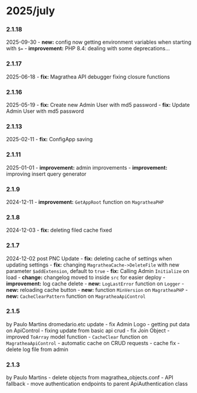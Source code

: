 # 2025/july

### 2.1.18
2025-09-30
	- **new:** config now getting environment variables when starting with `$=`
	- **improvement:** PHP 8.4: dealing with some deprecations...

### 2.1.17
2025-06-18
	- **fix:** Magrathea API debugger fixing closure functions

### 2.1.16
2025-05-19
	- **fix:** Create new Admin User with md5 password
	- **fix:** Update Admin User with md5 password

### 2.1.13
2025-02-11
	- **fix:** ConfigApp saving

### 2.1.11
2025-01-01
	- **improvement:** admin improvements
	- **improvement:** improving insert query generator

### 2.1.9
2024-12-11
	- **improvement:** `GetAppRoot` function on `MagratheaPHP`

### 2.1.8
2024-12-03
	- **fix:** deleting filed cache fixed

### 2.1.7
2024-12-02
post PNC Update
	- **fix:** deleting cache of settings when updating settings
	- **fix:** changing `MagratheaCache->DeleteFile` with new parameter `$addExtension`, default to `true`
	- **fix:** Calling Admin `Initialize` on load
	- **change:** changelog moved to inside `src` for easier deploy
	- **improvement:** log cache delete 
	- **new:** `LogLastError` function on `Logger`
	- **new:** reloading cache button
	- **new:** function `MinVersion` on `MagratheaPHP`
	- **new:** `CacheClearPattern` function on `MagratheaApiControl`

### 2.1.5
by Paulo Martins
dromedario.etc update
	- fix Admin Logo
	- getting put data on ApiControl
	- fixing update from basic api crud
	- fix Join Object 
	- improved `ToArray` model function
	- `CacheClear` function on `MagratheaApiControl`
	- automatic cache on CRUD requests
	- cache fix
	- delete log file from admin

### 2.1.3
by Paulo Martins
	- delete objects from magrathea_objects.conf
	- API fallback
	- move authentication endpoints to parent ApiAuthentication class
